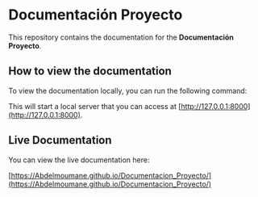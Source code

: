 # Documentación Proyecto

This repository contains the documentation for the **Documentación Proyecto**.

## How to view the documentation

To view the documentation locally, you can run the following command:


This will start a local server that you can access at [http://127.0.0.1:8000](http://127.0.0.1:8000).

## Live Documentation

You can view the live documentation here:

[https://Abdelmoumane.github.io/Documentacion_Proyecto/](https://Abdelmoumane.github.io/Documentacion_Proyecto/)
